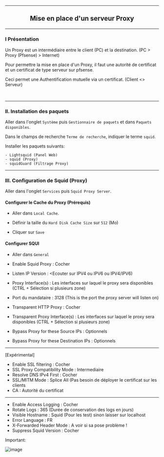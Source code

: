 ------------------------------------------------------------------------------------------------------------------------------------------------------------------------------------
## <p align='center'> Mise en place d'un serveur Proxy </p>

------------------------------------------------------------------------------------------------------------------------------------------------------------------------------------
### I Présentation
Un Proxy est un intermédiaire entre le client (PC) et la destination. (PC > Proxy (Pfsense) > Internet)

Pour permettre la mise en place d'un Proxy, il faut une autorité de certificat et un certificat de type serveur sur pfsense.

Ceci permet une Authentification mutuelle via un certificat. (Client <> Serveur)

<br />

------------------------------------------------------------------------------------------------------------------------------------------------------------------------------------
### II. Installation des paquets
Aller dans l'onglet `Système` puis `Gestionnaire de paquets` et dans `Paquets disponibles`.

Dans le champs de recherche `Terme de recherche`, indiquer le terme `squid`.

Installer les paquets suivants:
```
- Lightsquid (Panel Web)
- squid (Proxy)
- squidGuard (Filtrage Proxy)
```

------------------------------------------------------------------------------------------------------------------------------------------------------------------------------------
### III. Configuration de Squid (Proxy)
Aller dans l'onglet `Services` puis `Squid Proxy Server`.

#### Configurer le Cache du Proxy (Prérequis)
- Aller dans `Local Cache`.

- Définir la taille du `Hard Disk Cache Size` sur `512` (Mo)

- Cliquer sur `Save`

#### Configurer SQUI
- Aller dans `General`

- Enable Squid Proxy                     : Cocher
- Listen IP Version                      : <Ecouter sur IPV4 ou IPV6 ou IPV4/IPV6)
- Proxy Interface(s)                     : Les interfaces sur laquel le proxy sera disponibles (CTRL + Sélection si plusieurs zone)
- Port du mandataire                     : 3128 (This is the port the proxy server will listen on)
- Transparent HTTP Proxy                 : Cocher
- Transparent Proxy Interface(s)         : Les interfaces sur laquel le proxy sera disponibles (CTRL + Sélection si plusieurs zone)
- Bypass Proxy for these Source IPs      : Optionnels
- Bypass Proxy for these Destination IPs : Optionnels
------------------------------------------------------------------------------------
[Expérimental]
- Enable SSL filtering                   : Cocher
- SSL Proxy Compatibility Mode           : Intermediaire
- Resolve DNS IPv4 First                 : Cocher
- SSL/MITM Mode                          : Splice All (Pas besoin de déployer le certificat sur les clients
- CA                                     : Autorité du certificat
------------------------------------------------------------------------------------
- Enable Access Logging                  : Cocher
- Rotate Logs                            : 365 (Durée de conservation des logs en jours)
- Visible Hostname                       : Squid (Pour les test) sinon laisser sur localhost
- Error Language                         : FR
- X-Forwarded Header Mode                : A voir si sa pose problème !
- Suppress Squid Version                 : Cocher

Important:

![image](https://github.com/dexter74/Linux/assets/35907/420d46d5-1060-4a27-a4bb-6afdb6d8fc99)
